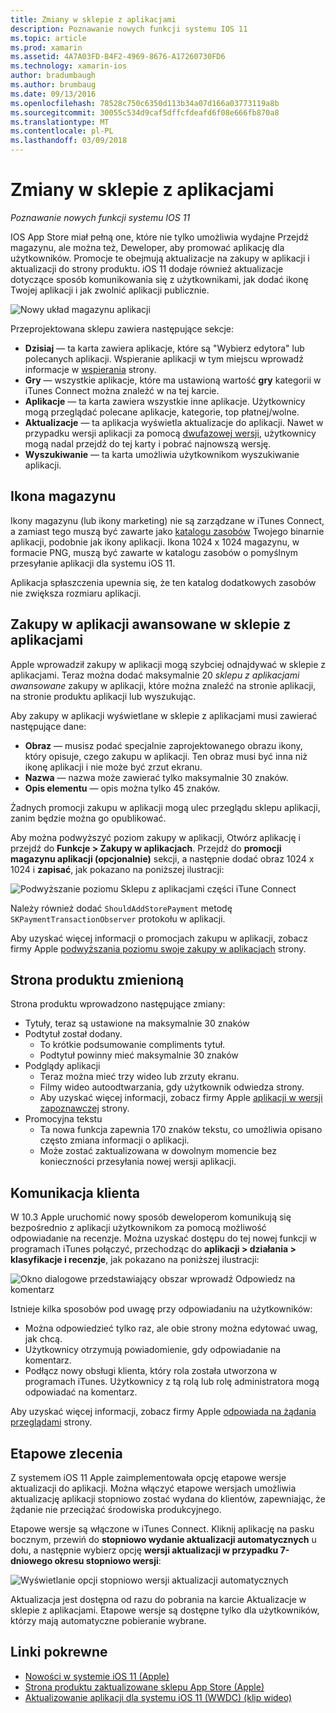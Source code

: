 ```yaml
---
title: Zmiany w sklepie z aplikacjami
description: Poznawanie nowych funkcji systemu IOS 11
ms.topic: article
ms.prod: xamarin
ms.assetid: 4A7A03FD-B4F2-4969-8676-A17260730FD6
ms.technology: xamarin-ios
author: bradumbaugh
ms.author: brumbaug
ms.date: 09/13/2016
ms.openlocfilehash: 78528c750c6350d113b34a07d166a03773119a8b
ms.sourcegitcommit: 30055c534d9caf5dffcfdeafd6f08e666fb870a8
ms.translationtype: MT
ms.contentlocale: pl-PL
ms.lasthandoff: 03/09/2018
---
```

# <a name="app-store-changes"></a>Zmiany w sklepie z aplikacjami

_Poznawanie nowych funkcji systemu IOS 11_

IOS App Store miał pełną one, które nie tylko umożliwia wydajne Przejdź magazynu, ale można też, Deweloper, aby promować aplikację dla użytkowników. Promocje te obejmują aktualizacje na zakupy w aplikacji i aktualizacji do strony produktu. iOS 11 dodaje również aktualizacje dotyczące sposób komunikowania się z użytkownikami, jak dodać ikonę Twojej aplikacji i jak zwolnić aplikacji publicznie.

![Nowy układ magazynu aplikacji](app-store-changes-images/image3.jpg)

Przeprojektowana sklepu zawiera następujące sekcje:

- **Dzisiaj** — ta karta zawiera aplikacje, które są "Wybierz edytora" lub polecanych aplikacji. Wspieranie aplikacji w tym miejscu wprowadź informacje w [wspierania](https://developer.apple.com//contact/app-store/promote/) strony.
- **Gry** — wszystkie aplikacje, które ma ustawioną wartość **gry** kategorii w iTunes Connect można znaleźć w na tej karcie.
- **Aplikacje** — ta karta zawiera wszystkie inne aplikacje. Użytkownicy mogą przeglądać polecane aplikacje, kategorie, top płatnej/wolne.
- **Aktualizacje** — ta aplikacja wyświetla aktualizacje do aplikacji. Nawet w przypadku wersji aplikacji za pomocą [dwufazowej wersji](#Phased_Release), użytkownicy mogą nadal przejdź do tej karty i pobrać najnowszą wersję.
- **Wyszukiwanie** — ta karta umożliwia użytkownikom wyszukiwanie aplikacji.

## <a name="store-icon"></a>Ikona magazynu

Ikony magazynu (lub ikony marketing) nie są zarządzane w iTunes Connect, a zamiast tego muszą być zawarte jako [katalogu zasobów](~/ios/app-fundamentals/images-icons/app-icons.md) Twojego binarnie aplikacji, podobnie jak ikony aplikacji. Ikona 1024 x 1024 magazynu, w formacie PNG, muszą być zawarte w katalogu zasobów o pomyślnym przesyłanie aplikacji dla systemu iOS 11.

Aplikacja spłaszczenia upewnia się, że ten katalog dodatkowych zasobów nie zwiększa rozmiaru aplikacji.


## <a name="in-app-purchases-promoted-in-the-app-store"></a>Zakupy w aplikacji awansowane w sklepie z aplikacjami

Apple wprowadził zakupy w aplikacji mogą szybciej odnajdywać w sklepie z aplikacjami. Teraz można dodać maksymalnie 20 _sklepu z aplikacjami awansowane_ zakupy w aplikacji, które można znaleźć na stronie aplikacji, na stronie produktu aplikacji lub wyszukując.

Aby zakupy w aplikacji wyświetlane w sklepie z aplikacjami musi zawierać następujące dane:

- **Obraz** — musisz podać specjalnie zaprojektowanego obrazu ikony, który opisuje, czego zakupu w aplikacji. Ten obraz musi być inna niż ikonę aplikacji i nie może być zrzut ekranu.
- **Nazwa** — nazwa może zawierać tylko maksymalnie 30 znaków.
- **Opis elementu** — opis można tylko 45 znaków.

Żadnych promocji zakupu w aplikacji mogą ulec przeglądu sklepu aplikacji, zanim będzie można go opublikować.

Aby można podwyższyć poziom zakupy w aplikacji, Otwórz aplikację i przejdź do **Funkcje > Zakupy w aplikacjach**. Przejdź do **promocji magazynu aplikacji (opcjonalnie)** sekcji, a następnie dodać obraz 1024 x 1024 i **zapisać**, jak pokazano na poniższej ilustracji:

![Podwyższanie poziomu Sklepu z aplikacjami części iTune Connect](app-store-changes-images/image4.png)

Należy również dodać `ShouldAddStorePayment` metodę `SKPaymentTransactionObserver` protokołu w aplikacji.

Aby uzyskać więcej informacji o promocjach zakupu w aplikacji, zobacz firmy Apple [podwyższania poziomu swoje zakupy w aplikacjach](https://developer.apple.com/app-store/promoting-in-app-purchases/) strony.

## <a name="redesigned-product-page"></a>Strona produktu zmienioną

Strona produktu wprowadzono następujące zmiany:

- Tytuły, teraz są ustawione na maksymalnie 30 znaków
- Podtytuł został dodany.
    - To krótkie podsumowanie compliments tytuł.
    - Podtytuł powinny mieć maksymalnie 30 znaków
- Podglądy aplikacji
    - Teraz można mieć trzy wideo lub zrzuty ekranu.
    - Filmy wideo autoodtwarzania, gdy użytkownik odwiedza strony.
    - Aby uzyskać więcej informacji, zobacz firmy Apple [aplikacji w wersji zapoznawczej](https://developer.apple.com/app-store/app-previews/) strony.
- Promocyjna tekstu
    - Ta nowa funkcja zapewnia 170 znaków tekstu, co umożliwia opisano często zmiana informacji o aplikacji.
    - Może zostać zaktualizowana w dowolnym momencie bez konieczności przesyłania nowej wersji aplikacji.

## <a name="customer-communication"></a>Komunikacja klienta

W 10.3 Apple uruchomić nowy sposób deweloperom komunikują się bezpośrednio z aplikacji użytkownikom za pomocą możliwość odpowiadanie na recenzje. Można uzyskać dostępu do tej nowej funkcji w programach iTunes połączyć, przechodząc do **aplikacji > działania > klasyfikacje i recenzje**, jak pokazano na poniższej ilustracji:

![Okno dialogowe przedstawiający obszar wprowadź Odpowiedz na komentarz](app-store-changes-images/image5.png)

Istnieje kilka sposobów pod uwagę przy odpowiadaniu na użytkowników:

- Można odpowiedzieć tylko raz, ale obie strony można edytować uwag, jak chcą.
- Użytkownicy otrzymują powiadomienie, gdy odpowiadanie na komentarz.
- Podłącz nowy obsługi klienta, który rola została utworzona w programach iTunes. Użytkownicy z tą rolą lub rolę administratora mogą odpowiadać na komentarz.

Aby uzyskać więcej informacji, zobacz firmy Apple [odpowiada na żądania przeglądami](https://developer.apple.com/app-store/responding-to-reviews/) strony.

<a name="Phased_Release"/>

## <a name="phased-release"></a>Etapowe zlecenia

Z systemem iOS 11 Apple zaimplementowała opcję etapowe wersje aktualizacji do aplikacji. Można włączyć etapowe wersjach umożliwia aktualizację aplikacji stopniowo zostać wydana do klientów, zapewniając, że żądanie nie przeciążać środowiska produkcyjnego.

Etapowe wersje są włączone w iTunes Connect. Kliknij aplikację na pasku bocznym, przewiń do **stopniowo wydanie aktualizacji automatycznych** u dołu, a następnie wybierz opcję **wersji aktualizacji w przypadku 7-dniowego okresu stopniowo wersji**:

![Wyświetlanie opcji stopniowo wersji aktualizacji automatycznych](app-store-changes-images/image6.png)

Aktualizacja jest dostępna od razu do pobrania na karcie Aktualizacje w sklepie z aplikacjami. Etapowe wersje są dostępne tylko dla użytkowników, którzy mają automatyczne pobieranie wybrane.


## <a name="related-links"></a>Linki pokrewne

- [Nowości w systemie iOS 11 (Apple)](https://developer.apple.com/ios/)
- [Strona produktu zaktualizowane sklepu App Store (Apple)](https://developer.apple.com/app-store/product-page/)
- [Aktualizowanie aplikacji dla systemu iOS 11 (WWDC) (klip wideo)](https://developer.apple.com/videos/play/wwdc2017/204/)
